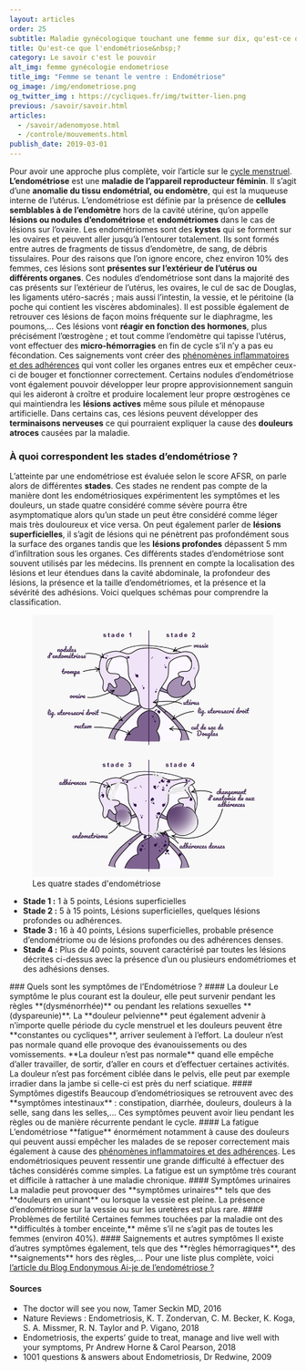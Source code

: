 ```yaml
---
layout: articles
order: 25
subtitle: Maladie gynécologique touchant une femme sur dix, qu'est-ce que l'endométriose ?
title: Qu'est-ce que l'endométriose&nbsp;?
category: Le savoir c'est le pouvoir
alt_img: femme gynécologie endometriose
title_img: "Femme se tenant le ventre : Endométriose"
og_image: /img/endometriose.png
og_twitter_img : https://cycliques.fr/img/twitter-lien.png
previous: /savoir/savoir.html
articles:
  - /savoir/adenomyose.html
  - /controle/mouvements.html
publish_date: 2019-03-01
---
```


Pour avoir une approche plus complète, voir l’article sur le <a href="/savoir/cyclemenstruel.html" class="link">cycle menstruel</a>.
**L’endométriose** est une **maladie de l’appareil reproducteur féminin**. Il s’agit d’une **anomalie du tissu endométrial, ou endomètre**, qui est la muqueuse interne de l’utérus. L’endométriose est définie par la présence de **cellules semblables à de l’endomètre** hors de la cavité utérine, qu’on appelle **lésions ou nodules d’endométriose** et **endométriomes** dans le cas de lésions sur l’ovaire. Les endométriomes sont des **kystes** qui se forment sur les ovaires et peuvent aller jusqu’à l’entourer totalement. Ils sont formés entre autres de fragments de tissus d’endomètre, de sang, de débris tissulaires.
Pour des raisons que l’on ignore encore, chez environ 10% des femmes, ces lésions sont **présentes sur l’extérieur de l’utérus ou différents organes**. Ces nodules d’endométriose sont dans la majorité des cas présents sur l’extérieur de l’utérus, les ovaires, le cul de sac de Douglas, les ligaments utéro-sacrés ; mais aussi l’intestin, la vessie, et le péritoine (la poche qui contient les viscères abdominales). Il est possible également de retrouver ces lésions de façon moins fréquente sur le diaphragme, les poumons,…
Ces lésions vont **réagir en fonction des hormones**, plus précisément l’œstrogène ; et tout comme l’endomètre qui tapisse l’utérus, vont effectuer des **micro-hémorragies** en fin de cycle s’il n’y a pas eu fécondation. Ces saignements vont créer des <a href="/savoir/adherences.html" class="link">phénomènes inflammatoires et des adhérences</a> qui vont coller les organes entres eux et empêcher ceux-ci de bouger et fonctionner correctement.
Certains nodules d’endométriose vont également pouvoir développer leur propre approvisionnement sanguin qui les aideront à croître et produire localement leur propre œstrogènes ce qui maintiendra les **lésions actives** même sous pilule et ménopause artificielle. Dans certains cas, ces lésions peuvent développer des **terminaisons nerveuses** ce qui pourraient expliquer la cause des **douleurs atroces** causées par la maladie.
### À quoi correspondent les stades d’endométriose ?
L’atteinte par une endométriose est évaluée selon le score AFSR, on parle alors de différentes **stades**. Ces stades ne rendent pas compte de la manière dont les endométriosiques expérimentent les symptômes et les douleurs, un stade quatre considéré comme sévère pourra être asymptomatique alors qu’un stade un peut être considéré comme léger mais très douloureux et vice versa.
On peut également parler de **lésions superficielles**, il s’agit de lésions qui ne pénètrent pas profondément sous la surface des organes tandis que les **lésions profondes** dépassent 5 mm d’infiltration sous les organes.
Ces différents stades d’endométriose sont souvent utilisés par les médecins. Ils prennent en compte la localisation des lésions et leur étendues dans la cavité abdominale, la profondeur des lésions, la présence et la taille d’endométriomes, et la présence et la sévérité des adhésions. Voici quelques schémas pour comprendre la classification.
  <figure>
    <img src="/img/schema/stades.png" class="img-fluid" alt="schema endometriose stades adherence uterus, colon vessie lesions endometriome" title="Les quatres stades d'endométriose">
    <figcaption>Les quatre stades d'endométriose</figcaption>
  </figure>
<ul>
  <li class="list"><b>Stade 1 :</b> 1 à 5 points, Lésions superficielles</li>
  <li class="list"><b>Stade 2 :</b> 5 à 15 points, Lésions superficielles, quelques lésions profondes ou adhérences.</li>
  <li class="list"><b>Stade 3 :</b> 16 à 40 points, Lésions superficielles, probable présence d’endométriome ou de lésions profondes ou des adhérences denses.</li>
  <li class="list"><b>Stade 4 :</b> Plus de 40 points, souvent caractérisé par toutes les lésions décrites ci-dessus avec la présence d’un ou plusieurs endométriomes et des adhésions denses.</li>
</ul>
### Quels sont les symptômes de l’Endométriose ?
#### La douleur
Le symptôme le plus courant est la douleur, elle peut survenir pendant les règles **(dysménorrhée)** ou pendant les relations sexuelles **(dyspareunie)**. La **douleur pelvienne** peut également advenir à n’importe quelle période du cycle menstruel et les douleurs peuvent être **constantes ou cycliques**, arriver seulement à l’effort. La douleur n’est pas normale quand elle provoque des évanouissements ou des vomissements. **La douleur n’est pas normale** quand elle empêche d’aller travailler, de sortir, d’aller en cours et d’effectuer certaines activités.
La douleur n’est pas forcément ciblée dans le pelvis, elle peut par exemple irradier dans la jambe si celle-ci est près du nerf sciatique.
#### Symptômes digestifs
Beaucoup d’endométriosiques se retrouvent avec des **symptômes intestinaux** : constipation, diarrhée, douleurs, douleurs à la selle, sang dans les selles,... Ces symptômes peuvent avoir lieu pendant les règles ou de manière récurrente pendant le cycle.
#### La fatigue
L’endométriose **fatigue** énormément notamment à cause des douleurs qui peuvent aussi empêcher les malades de se reposer correctement mais également à cause des <a href="/savoir/adherences.html" class="link">phénomènes inflammatoires et des adhérences</a>. Les endométriosiques peuvent ressentir une grande difficulté à effectuer des tâches considérés comme simples. La fatigue est un symptôme très courant et difficile à rattacher à une maladie chronique.
#### Symptômes urinaires
La maladie peut provoquer des **symptômes urinaires** tels que des **douleurs en urinant** ou lorsque la vessie est pleine. La présence d’endométriose sur la vessie ou sur les uretères est plus rare.
#### Problèmes de fertilité
Certaines femmes touchées par la maladie ont des **difficultés à tomber enceinte,** même s’il ne s’agit pas de toutes les femmes (environ 40%).
#### Saignements et autres symptômes
Il existe d’autres symptômes également, tels que des **règles hémorragiques**, des **saignements** hors des règles,… Pour une liste plus complète, voici <a href="https://endonymous.fr/article/2018/10/14/l-endometriose-symptomes.html" class="link">l’article du Blog Endonymous Ai-je de l’endométriose ?</a>
<div class="col-sm-10 offset-sm-1 sources">
  <h4>Sources</h4>
  <ul>
    <li class="list">The doctor will see you now, Tamer Seckin MD, 2016</li>
    <li class="list">Nature Reviews : Endometriosis, K. T. Zondervan, C. M. Becker, K. Koga, S. A. Missmer, R. N. Taylor and P. Vigano, 2018</li>
    <li class="list">Endometriosis, the experts’ guide to treat, manage and live well with your symptoms, Pr Andrew Horne & Carol Pearson, 2018</li>
    <li class="list">1001 questions & answers about Endometriosis, Dr Redwine, 2009</li>
  </ul>
</div>
